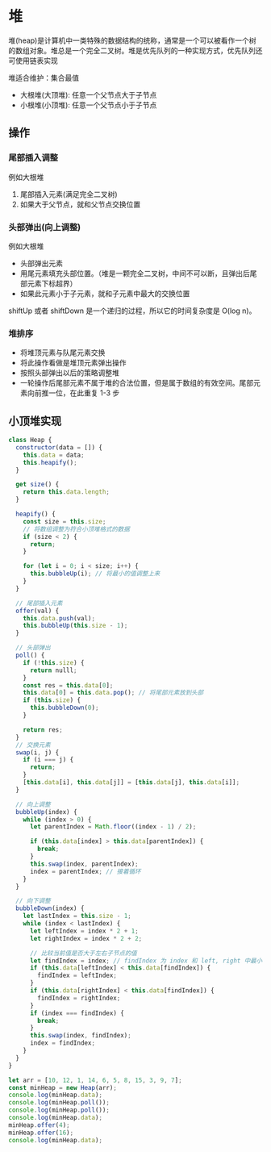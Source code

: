 # 堆

堆(heap)是计算机中一类特殊的数据结构的统称，通常是一个可以被看作一个树的数组对象。堆总是一个完全二叉树。堆是优先队列的一种实现方式，优先队列还可使用链表实现

堆适合维护：集合最值

- 大根堆(大顶堆): 任意一个父节点大于子节点
- 小根堆(小顶堆): 任意一个父节点小于子节点

## 操作

### 尾部插入调整

例如大根堆

1. 尾部插入元素(满足完全二叉树)
2. 如果大于父节点，就和父节点交换位置

### 头部弹出(向上调整)

例如大根堆

- 头部弹出元素
- 用尾元素填充头部位置。（堆是一颗完全二叉树，中间不可以断，且弹出后尾部元素下标超界）
- 如果此元素小于子元素，就和子元素中最大的交换位置

shiftUp 或者 shiftDown 是一个递归的过程，所以它的时间复杂度是 O(log n)。

### 堆排序

- 将堆顶元素与队尾元素交换
- 将此操作看做是堆顶元素弹出操作
- 按照头部弹出以后的策略调整堆
- 一轮操作后尾部元素不属于堆的合法位置，但是属于数组的有效空间。尾部元素向前推一位，在此重复 1-3 步

## 小顶堆实现

```js
class Heap {
  constructor(data = []) {
    this.data = data;
    this.heapify();
  }

  get size() {
    return this.data.length;
  }

  heapify() {
    const size = this.size;
    // 将数组调整为符合小顶堆格式的数据
    if (size < 2) {
      return;
    }

    for (let i = 0; i < size; i++) {
      this.bubbleUp(i); // 将最小的值调整上来
    }
  }

  // 尾部插入元素
  offer(val) {
    this.data.push(val);
    this.bubbleUp(this.size - 1);
  }

  // 头部弹出
  poll() {
    if (!this.size) {
      return nulll;
    }
    const res = this.data[0];
    this.data[0] = this.data.pop(); // 将尾部元素放到头部
    if (this.size) {
      this.bubbleDown(0);
    }

    return res;
  }
  // 交换元素
  swap(i, j) {
    if (i === j) {
      return;
    }
    [this.data[i], this.data[j]] = [this.data[j], this.data[i]];
  }

  // 向上调整
  bubbleUp(index) {
    while (index > 0) {
      let parentIndex = Math.floor((index - 1) / 2);

      if (this.data[index] > this.data[parentIndex]) {
        break;
      }
      this.swap(index, parentIndex);
      index = parentIndex; // 接着循环
    }
  }

  // 向下调整
  bubbleDown(index) {
    let lastIndex = this.size - 1;
    while (index < lastIndex) {
      let leftIndex = index * 2 + 1;
      let rightIndex = index * 2 + 2;

      // 比较当前值是否大于左右子节点的值
      let findIndex = index; // findIndex 为 index 和 left, right 中最小的
      if (this.data[leftIndex] < this.data[findIndex]) {
        findIndex = leftIndex;
      }
      if (this.data[rightIndex] < this.data[findIndex]) {
        findIndex = rightIndex;
      }
      if (index === findIndex) {
        break;
      }
      this.swap(index, findIndex);
      index = findIndex;
    }
  }
}

let arr = [10, 12, 1, 14, 6, 5, 8, 15, 3, 9, 7];
const minHeap = new Heap(arr);
console.log(minHeap.data);
console.log(minHeap.poll());
console.log(minHeap.poll());
console.log(minHeap.data);
minHeap.offer(4);
minHeap.offer(16);
console.log(minHeap.data);
```
